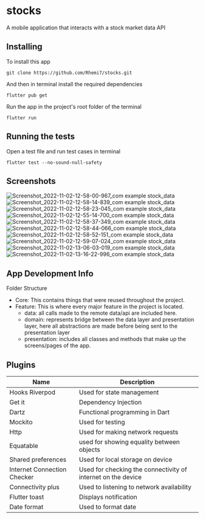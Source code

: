 # stocks
A mobile application that interacts with a stock market data API

## Installing
To install this app


```
git clone https://github.com/Rhemi7/stocks.git
```

And then in terminal install the required dependencies

```
flutter pub get
```
Run the app in the project's root folder of the terminal

```
flutter run 
```

## Running the tests
Open a test file and run test cases in terminal

```
flutter test --no-sound-null-safety
```

## Screenshots
![Screenshot_2022-11-02-12-58-00-967_com example stock_data](https://user-images.githubusercontent.com/54381642/199486688-430676e5-513e-4c71-b3de-0ab705bb4531.jpg)
![Screenshot_2022-11-02-12-58-14-839_com example stock_data](https://user-images.githubusercontent.com/54381642/199486722-5cf36b9b-f9d2-481b-b1f3-096698e9f58f.jpg)
![Screenshot_2022-11-02-12-58-23-045_com example stock_data](https://user-images.githubusercontent.com/54381642/199486764-70602de9-19e6-45dc-9040-68e4d144d3e3.jpg)
![Screenshot_2022-11-02-12-55-14-700_com example stock_data](https://user-images.githubusercontent.com/54381642/199486816-f4ba1493-b95c-45da-a328-0e03b1387412.jpg)
![Screenshot_2022-11-02-12-58-37-349_com example stock_data](https://user-images.githubusercontent.com/54381642/199486873-cc1d9d16-451e-478f-8c5b-d5629062e4b7.jpg)
![Screenshot_2022-11-02-12-58-44-066_com example stock_data](https://user-images.githubusercontent.com/54381642/199486912-d04af4e0-65f0-44c4-a047-0aa91f93c492.jpg)
![Screenshot_2022-11-02-12-58-52-151_com example stock_data](https://user-images.githubusercontent.com/54381642/199486937-ddb9a416-3ba9-45f9-ac69-ce6f439bf67a.jpg)
![Screenshot_2022-11-02-12-59-07-024_com example stock_data](https://user-images.githubusercontent.com/54381642/199487048-509ff24f-e26e-4228-9b99-0e88d81567eb.jpg)
![Screenshot_2022-11-02-13-06-03-019_com example stock_data](https://user-images.githubusercontent.com/54381642/199487108-600fb3e0-bca2-4b60-a341-e5fe079334e7.jpg)
![Screenshot_2022-11-02-13-16-22-996_com example stock_data](https://user-images.githubusercontent.com/54381642/199487754-0b3874d6-f0f9-467c-ad13-02c127e6bad0.jpg)


## App Development Info
Folder Structure

  - Core: This contains things that were reused throughout the project.
  - Feature: This is where every major feature in the project is located.
     - data: all calls made to the remote data/api are included here.
     - domain: represents bridge between the data layer and presentation layer, here all abstractions are made before being sent to the presentation layer
     - presentation: includes all classes and methods that make up the screens/pages of the app.
     
     
 ## Plugins
| Name | Description |
| --- | --- |
| Hooks Riverpod | Used for state management |
| Get it | Dependency Injection |
| Dartz | Functional programming in Dart |
| Mockito | Used for testing |
| Http | Used for making network requests|
| Equatable | used for showing equality between objects |
| Shared preferences | Used for local storage on device |
| Internet Connection Checker | Used for checking the connectivity of internet on the device |
| Connectivity plus | Used to listening to network availability |
| Flutter toast | Displays notification |
| Date format | Used to format date |
     
    
